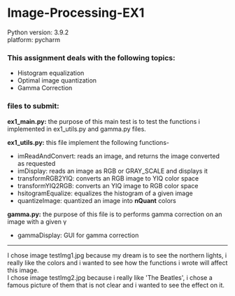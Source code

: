 # Image-Processing-EX1 
 
 Python version: 3.9.2  
 platform: pycharm 

 ### This assignment deals with the following topics:
- Histogram equalization
- Optimal image quantization
- Gamma Correction

 ### files to submit:
**ex1_main.py:** the purpose of this main test is to test the functions i implemented in ex1_utils.py and gamma.py files.  

**ex1_utils.py:** this file implement the following functions-  
- imReadAndConvert: reads an image, and returns the image converted as requested  
- imDisplay: reads an image as RGB or GRAY_SCALE and displays it  
- transformRGB2YIQ: converts an RGB image to YIQ color space  
- transformYIQ2RGB: converts an YIQ image to RGB color space  
- hsitogramEqualize: equalizes the histogram of a given image  
- quantizeImage: quantized an image into **nQuant** colors  

**gamma.py:** the purpose of this file is to performs gamma correction on an image with a given γ  
- gammaDisplay: GUI for gamma correction   
__________________________________________________________________________________________________________________________________________

I chose image testImg1.jpg because my dream is to see the northern lights, i really like the colors and i wanted to see how the functions i wrote will affect this image.  
I chose image testImg2.jpg because i really like 'The Beatles', i chose a famous picture of them that is not clear and i wanted to see the effect on it.


